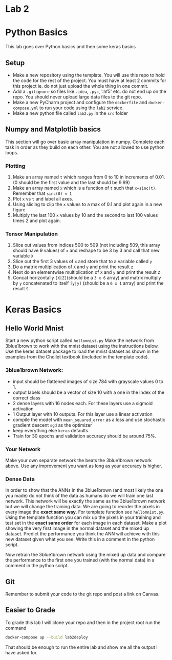 # Lab 2
# Python Basics 
This lab goes over Python basics and then some keras basics

## Setup
- Make a new repository using the template. You will use this repo to hold the code for the rest of the project. You must have at least 2 commits for this project ie. do not just upload the whole thing in one commit.
- Add a `.gitignore` so files like `.idea`, `.pyc`, '.hf5' etc. do not end up on the repo. You should never upload large data files to the git repo. 
- Make a new PyCharm project and configure the `dockerfile` and `docker-compose.yml` to run your code using the `lab2` service. 
- Make a new python file called `lab2.py` in the `src` folder

## Numpy and Matplotlib basics
This section will go over basic array manipulation in numpy. Complete each task in order as they build on each other. You are not allowed to use python loops.
### Plotting
1. Make an array named `t` which ranges from 0 to 10 in increments of 0.01. (0 should be the first value and the last should be 9.99)
2. Make an array named `x` which is a function of `t` such that  `x=sinc(t)`. Remember that `sinc(0) = 1`
3. Plot `x` vs `t` and label all axes. 
4. Using slicing to clip the `x` values to a max of 0.1 and plot again in a new figure
5. Multiply the last 100 `x` values by 10 and the second to last 100 values times 2 and plot again. 
### Tensor Manipulation
1. Slice out values from indices 500 to 509 (not including 509, this array should have 9 values) of `x` and reshape to be 3 by 3 and call that new variable `X`
2. Slice out the first 3 values of `x` and store that to a variable called `y`
3. Do a matrix multiplication of `X` and `y` and print the result `z`
4. Next do an elementwise multiplication of `X` and `y` and print the result `Z`
5. Concat horizontally `[X|Z]`(should be a `3 x 6` array) and matrix multiply by `y` concatenated to itself `[y|y]` (should be a `6 x 1` array) and print the result `S`.

# Keras Basics

## Hello World Mnist
Start a new python script called `hellomnist.py`
Make the network from 3blue1brown to work with the mnist dataset using the instructions below. Use the keras dataset package to load the mnist dataset as shown in the examples from the Chollet textbook (included in the template code).

### 3blue1brown Network:
- input should be flattened images of size 784 with grayscale values 0 to 1. 
- output labels should be a vector of size 10 with a one in the index of the correct class
- 2 dense layers with 16 nodes each. For these layers use a sigmoid activation
- 1 Output layer with 10 outputs. For this layer use a linear activation
- compile the model with `mean_squared_error` as a loss and use stochastic gradient descent `sgd` as the optimizer
- keep everything else `keras` defaults
- Train for 30 epochs and validation accuracy should be around 75%.

### Your Network
Make your own separate network the beats the 3blue1brown network above. Use any improvement you want as long as your accuracy is higher.

### Dense Data
In order to show that the ANNs in the 3blue1brown (and most likely the one you made) do not think of the data as humans do we will train one last network. 
This network will be exactly the same as the 3blue1brown network but we will change the training data. We are going to reorder the pixels in every image the **exact same way**. For template function see `hellomnist.py`. Using the template function you can mix up the pixels in your training and test set in the **exact same order** for each image in each dataset. 
Make a plot showing the very first image in the normal dataset and the mixed up dataset. Predict the performance you think the ANN will achieve with this new dataset given what you see. Write this in a comment in the python script.

Now retrain the 3blue1brown network using the mixed up data and compare the performance to the first one you trained (with the normal data) in a comment in the python script.

## Git
Remember to submit your code to the git repo and post a link on Canvas.

## Easier to Grade
To grade this lab I will clone your repo and then in the project root run the command
```bash
docker-compose up --build lab2deploy
```
That should be enough to run the entire lab and show me all the output I have asked for. 